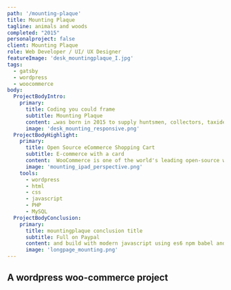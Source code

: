 ```yaml
---
path: '/mounting-plaque'
title: Mounting Plaque
tagline: animals and woods
completed: "2015"
personalproject: false
client: Mounting Plaque
role: Web Developer / UI/ UX Designer
featureImage: 'desk_mountingplaque_I.jpg' 
tags:
  - gatsby
  - wordpress
  - woocommerce
body:
  ProjectBodyIntro:
    primary:
      title: Coding you could frame
      subtitle: Mounting Plaque
      content: …was born in 2015 to supply huntsmen, collectors, taxidermists and anyone else who shares interest in taxidermy by offering exclusive carved, 100% handmade plaques to display trophies in stylish and unique way. Mounting plaque are a supply/store in London. They contacted me for ecommerce web design and development services to help them sell their products online. 
      image: 'desk_mounting_responsive.png'
  ProjectBodyHighlight:
    primary:
      title: Open Source eCommerce Shopping Cart
      subtitle: E-commerce with a card
      content:  WooCommerce is one of the world's leading open-source webshop engines built on the popular content management system of WordPress. Mounting Plaque has all the expected shopping features. we used a number of purchased plugins to handle the specific functionality required by the client.
      image: 'mounting_ipad_perspective.png'
    tools:
      - wordpress
      - html
      - css
      - javascript
      - PHP
      - MySQL
  ProjectBodyConclusion:
    primary:
      title: mountingplaque conclusion title
      subtitle: Full on Paypal
      content: and build with modern javascript using es6 npm babel and webpack
      image: 'longpage_mounting.png'
---
```


## A wordpress woo-commerce project
